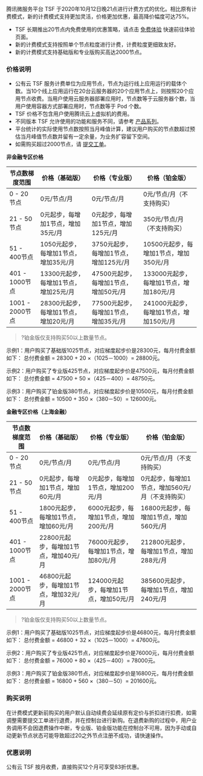 腾讯微服务平台 TSF 于2020年10月12日晚21点进行计费方式的优化。相比原有计费模式，新的计费模式支持更加灵活，价格更加优惠，最高降价幅度可达75%。
- TSF 长期推出20节点内免费使用的优惠策略，请点击 [免费体验](https://buy.cloud.tencent.com/tsf) 快速前往体验页面。
- 新的计费模式支持按照单个节点粒度进行计费，计费粒度更细致友好。
- 新的计费模式支持基础版和专业版购买高达2000节点。

### 价格说明

- 公有云 TSF 服务计费单位为应用节点，节点为运行线上应用运行的载体个数。当10个线上应用运行在20台云服务器的20个应用节点上，则按照20个应用节点收费。当用户使用云服务器部署应用时，节点数等于云服务器个数，当用户使用容器方式部署应用时，节点数等于 Pod 个数。
- TSF 价格不包含用户使用腾讯云上虚拟机的费用。
- 不同版本 TSF 允许使用的功能和服务不同，请参考 [产品系列](https://cloud.tencent.com/document/product/649/30023)。
- 平台统计的实际使用节点数按照当月峰值计算，建议用户购买的节点数超过预估当月峰值节点数并留有一定余量，为业务扩容留下空间。
- 如需购买超过2000节点，请 [提交工单](https://console.cloud.tencent.com/workorder/category)。

**非金融专区价格**


| 节点数梯度范围  | 价格（基础版）                        | 价格（专业版）                        | 价格（铂金版）                               |
| --------------- | ------------------------------------- | ------------------------------------- | -------------------------------------------- |
| 0 - 20节点      | 0元/节点/月                           | 0元/节点/月                           | 0元/节点/月（不支持购买）                    |
| 21 - 50节点     | 0元起步，每增加1节点，增加35元/月     | 0元起步，每增加1节点，增加125元/月    | 350元/节点/月（不支持购买）                  |
| 51 - 400节点    | 1050元起步，每增加1节点，增加35元/月  | 3750元起步，每增加1节点，增加125元/月 | 10500元起步，每增加1节点，增加350元/月  |
| 401 - 1000节点  | 13300元起步，每增加1节点，增加25元/月 | 47500元起步，每增加1节点，增加50元/月 | 133000元起步，每增加1节点，增加180元/月 |
| 1001 - 2000节点 | 28300元起步，每增加1节点，增加20元/月 | 77500元起步，每增加1节点，增加35元/月 | 241000元起步，每增加1节点，增加150元/月 |

>?铂金版仅支持购买50以上数量节点。

示例1：用户购买了基础版1025节点，对应梯度起步价是28300元，每月付费金额如下：
总付费金额 = 28300 + 20 ×（1025－1000）= 28800元。

示例2：用户购买了专业版425节点，对应梯度起步价是47500元，每月付费金额如下：
总付费金额 = 47500 + 50 ×（425－400）= 48750元。

示例3：用户购买了铂金版380节点，对应梯度起步价是10500元，每月付费金额如下：
总付费金额 = 10500 + 350 ×（380－50）= 126000元。

**金融专区价格（上海金融）**


| 节点数梯度范围  | 价格（基础版）                        | 价格（专业版）                         | 价格（铂金版）                                   |
| --------------- | ------------------------------------- | -------------------------------------- | ------------------------------------------------ |
| 0 - 20节点      | 0元/节点/月                           | 0元/节点/月                            | 0元/节点/月（不支持购买）                        |
| 21 - 50节点     | 0元起步，每增加1节点，增加60元/月     | 0元起步，每增加1节点，增加200元/月     | 0元起步，每增加1节点，增加560元/月（不支持购买） |
| 51 - 400节点    | 1800元起步，每增加1节点，增加60元/月  | 6000元起步，每增加1节点，增加200元/月  | 16800元起步，每增加1节点，增加560元/月           |
| 401 - 1000节点  | 22800元起步，每增加1节点，增加40元/月 | 76000元起步，每增加1节点，增加80元/月  | 212800元起步，每增加1节点，增加288元/月          |
| 1001 - 2000节点 | 46800元起步，每增加1节点，增加32元/月 | 124000元起步，每增加1节点，增加50元/月 | 385600元起步，每增加1节点，增加240元/月          |

>?铂金版仅支持购买50以上数量节点。

示例1：用户购买了基础版1025节点，对应梯度起步价是46800元，每月付费金额如下：
总付费金额 = 46800 + 32 ×（1025－1000）= 47600元。

示例2：用户购买了专业版425节点，对应梯度起步价是76000元，每月付费金额如下：
总付费金额 = 76000 + 80 ×（425－400）= 78000元。

示例3：用户购买了铂金版380节点，对应梯度起步价是16800元，每月付费金额如下：
总付费金额 = 16800 + 560 ×（380－50）= 201600元。

### 购买说明

在计费模式更新前购买的用户默认自动续费会延续原有定价与折扣进行扣费，如需调整需要提交工单进行退费，并在控制台进行新购。在退费新购的过程中，用户业务调用不会因退费操作中断，专业版、铂金版功能在控制台不可用，因为手动或自动更新节点状态可能导致超过20之外节点注册不成功，请快速操作。


### 优惠说明

公有云 TSF 按月收费，直接购买12个月可享受83折优惠。
